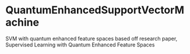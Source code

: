 # QuantumEnhancedSupportVectorMachine
SVM with quantum enhanced feature spaces based off research paper, Supervised Learning with Quantum Enhanced Feature Spaces 
